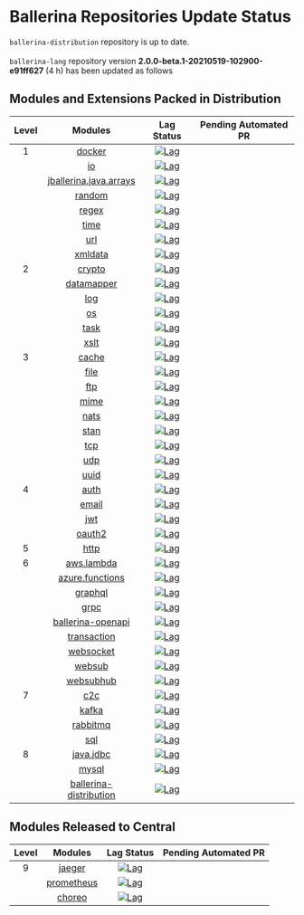 # Ballerina Repositories Update Status
`ballerina-distribution` repository is up to date.<br>
<br>`ballerina-lang` repository version **2.0.0-beta.1-20210519-102900-e91ff627** (4 h) has been updated as follows
## Modules and Extensions Packed in Distribution
| Level | Modules | Lag Status | Pending Automated PR |
|:---:|:---:|:---:|:---:|
| 1 | [docker](https://github.com/ballerina-platform/module-ballerina-docker) | [![Lag](https://img.shields.io/badge/lag-N/A-brightgreen)](https://github.com/ballerina-platform/module-ballerina-docker/blob/master/gradle.properties) | []() | 
|  | [io](https://github.com/ballerina-platform/module-ballerina-io) | [![Lag](https://img.shields.io/badge/lag-N/A-brightgreen)](https://github.com/ballerina-platform/module-ballerina-io/blob/master/gradle.properties) | []() | 
|  | [jballerina.java.arrays](https://github.com/ballerina-platform/module-ballerina-jballerina.java.arrays) | [![Lag](https://img.shields.io/badge/lag-N/A-brightgreen)](https://github.com/ballerina-platform/module-ballerina-jballerina.java.arrays/blob/master/gradle.properties) | []() | 
|  | [random](https://github.com/ballerina-platform/module-ballerina-random) | [![Lag](https://img.shields.io/badge/lag-N/A-brightgreen)](https://github.com/ballerina-platform/module-ballerina-random/blob/main/gradle.properties) | []() | 
|  | [regex](https://github.com/ballerina-platform/module-ballerina-regex) | [![Lag](https://img.shields.io/badge/lag-N/A-brightgreen)](https://github.com/ballerina-platform/module-ballerina-regex/blob/main/gradle.properties) | []() | 
|  | [time](https://github.com/ballerina-platform/module-ballerina-time) | [![Lag](https://img.shields.io/badge/lag-N/A-brightgreen)](https://github.com/ballerina-platform/module-ballerina-time/blob/master/gradle.properties) | []() | 
|  | [url](https://github.com/ballerina-platform/module-ballerina-url) | [![Lag](https://img.shields.io/badge/lag-N/A-brightgreen)](https://github.com/ballerina-platform/module-ballerina-url/blob/master/gradle.properties) | []() | 
|  | [xmldata](https://github.com/ballerina-platform/module-ballerina-xmldata) | [![Lag](https://img.shields.io/badge/lag-N/A-brightgreen)](https://github.com/ballerina-platform/module-ballerina-xmldata/blob/master/gradle.properties) | []() | 
| 2 | [crypto](https://github.com/ballerina-platform/module-ballerina-crypto) | [![Lag](https://img.shields.io/badge/lag-N/A-brightgreen)](https://github.com/ballerina-platform/module-ballerina-crypto/blob/master/gradle.properties) | []() | 
|  | [datamapper](https://github.com/ballerina-platform/module-ballerinax-datamapper) | [![Lag](https://img.shields.io/badge/lag-N/A-brightgreen)](https://github.com/ballerina-platform/module-ballerinax-datamapper/blob/master/gradle.properties) | []() | 
|  | [log](https://github.com/ballerina-platform/module-ballerina-log) | [![Lag](https://img.shields.io/badge/lag-N/A-brightgreen)](https://github.com/ballerina-platform/module-ballerina-log/blob/master/gradle.properties) | []() | 
|  | [os](https://github.com/ballerina-platform/module-ballerina-os) | [![Lag](https://img.shields.io/badge/lag-N/A-brightgreen)](https://github.com/ballerina-platform/module-ballerina-os/blob/master/gradle.properties) | []() | 
|  | [task](https://github.com/ballerina-platform/module-ballerina-task) | [![Lag](https://img.shields.io/badge/lag-N/A-brightgreen)](https://github.com/ballerina-platform/module-ballerina-task/blob/master/gradle.properties) | []() | 
|  | [xslt](https://github.com/ballerina-platform/module-ballerina-xslt) | [![Lag](https://img.shields.io/badge/lag-N/A-brightgreen)](https://github.com/ballerina-platform/module-ballerina-xslt/blob/master/gradle.properties) | []() | 
| 3 | [cache](https://github.com/ballerina-platform/module-ballerina-cache) | [![Lag](https://img.shields.io/badge/lag-N/A-brightgreen)](https://github.com/ballerina-platform/module-ballerina-cache/blob/master/gradle.properties) | []() | 
|  | [file](https://github.com/ballerina-platform/module-ballerina-file) | [![Lag](https://img.shields.io/badge/lag-N/A-brightgreen)](https://github.com/ballerina-platform/module-ballerina-file/blob/master/gradle.properties) | []() | 
|  | [ftp](https://github.com/ballerina-platform/module-ballerina-ftp) | [![Lag](https://img.shields.io/badge/lag-N/A-brightgreen)](https://github.com/ballerina-platform/module-ballerina-ftp/blob/master/gradle.properties) | []() | 
|  | [mime](https://github.com/ballerina-platform/module-ballerina-mime) | [![Lag](https://img.shields.io/badge/lag-N/A-brightgreen)](https://github.com/ballerina-platform/module-ballerina-mime/blob/master/gradle.properties) | []() | 
|  | [nats](https://github.com/ballerina-platform/module-ballerinax-nats) | [![Lag](https://img.shields.io/badge/lag-N/A-brightgreen)](https://github.com/ballerina-platform/module-ballerinax-nats/blob/master/gradle.properties) | []() | 
|  | [stan](https://github.com/ballerina-platform/module-ballerinax-stan) | [![Lag](https://img.shields.io/badge/lag-N/A-brightgreen)](https://github.com/ballerina-platform/module-ballerinax-stan/blob/main/gradle.properties) | []() | 
|  | [tcp](https://github.com/ballerina-platform/module-ballerina-tcp) | [![Lag](https://img.shields.io/badge/lag-N/A-brightgreen)](https://github.com/ballerina-platform/module-ballerina-tcp/blob/master/gradle.properties) | []() | 
|  | [udp](https://github.com/ballerina-platform/module-ballerina-udp) | [![Lag](https://img.shields.io/badge/lag-N/A-brightgreen)](https://github.com/ballerina-platform/module-ballerina-udp/blob/main/gradle.properties) | []() | 
|  | [uuid](https://github.com/ballerina-platform/module-ballerina-uuid) | [![Lag](https://img.shields.io/badge/lag-N/A-brightgreen)](https://github.com/ballerina-platform/module-ballerina-uuid/blob/main/gradle.properties) | []() | 
| 4 | [auth](https://github.com/ballerina-platform/module-ballerina-auth) | [![Lag](https://img.shields.io/badge/lag-N/A-brightgreen)](https://github.com/ballerina-platform/module-ballerina-auth/blob/master/gradle.properties) | []() | 
|  | [email](https://github.com/ballerina-platform/module-ballerina-email) | [![Lag](https://img.shields.io/badge/lag-N/A-brightgreen)](https://github.com/ballerina-platform/module-ballerina-email/blob/master/gradle.properties) | []() | 
|  | [jwt](https://github.com/ballerina-platform/module-ballerina-jwt) | [![Lag](https://img.shields.io/badge/lag-N/A-brightgreen)](https://github.com/ballerina-platform/module-ballerina-jwt/blob/master/gradle.properties) | []() | 
|  | [oauth2](https://github.com/ballerina-platform/module-ballerina-oauth2) | [![Lag](https://img.shields.io/badge/lag-N/A-brightgreen)](https://github.com/ballerina-platform/module-ballerina-oauth2/blob/master/gradle.properties) | []() | 
| 5 | [http](https://github.com/ballerina-platform/module-ballerina-http) | [![Lag](https://img.shields.io/badge/lag-N/A-brightgreen)](https://github.com/ballerina-platform/module-ballerina-http/blob/master/gradle.properties) | []() | 
| 6 | [aws.lambda](https://github.com/ballerina-platform/module-ballerinax-aws.lambda) | [![Lag](https://img.shields.io/badge/lag-N/A-brightgreen)](https://github.com/ballerina-platform/module-ballerinax-aws.lambda/blob/master/gradle.properties) | []() | 
|  | [azure.functions](https://github.com/ballerina-platform/module-ballerinax-azure.functions) | [![Lag](https://img.shields.io/badge/lag-N/A-brightgreen)](https://github.com/ballerina-platform/module-ballerinax-azure.functions/blob/master/gradle.properties) | []() | 
|  | [graphql](https://github.com/ballerina-platform/module-ballerina-graphql) | [![Lag](https://img.shields.io/badge/lag-N/A-brightgreen)](https://github.com/ballerina-platform/module-ballerina-graphql/blob/master/gradle.properties) | []() | 
|  | [grpc](https://github.com/ballerina-platform/module-ballerina-grpc) | [![Lag](https://img.shields.io/badge/lag-N/A-brightgreen)](https://github.com/ballerina-platform/module-ballerina-grpc/blob/master/gradle.properties) | []() | 
|  | [ballerina-openapi](https://github.com/ballerina-platform/ballerina-openapi) | [![Lag](https://img.shields.io/badge/lag-N/A-brightgreen)](https://github.com/ballerina-platform/ballerina-openapi/blob/master/gradle.properties) | []() | 
|  | [transaction](https://github.com/ballerina-platform/module-ballerinai-transaction) | [![Lag](https://img.shields.io/badge/lag-N/A-brightgreen)](https://github.com/ballerina-platform/module-ballerinai-transaction/blob/master/gradle.properties) | []() | 
|  | [websocket](https://github.com/ballerina-platform/module-ballerina-websocket) | [![Lag](https://img.shields.io/badge/lag-N/A-brightgreen)](https://github.com/ballerina-platform/module-ballerina-websocket/blob/main/gradle.properties) | []() | 
|  | [websub](https://github.com/ballerina-platform/module-ballerina-websub) | [![Lag](https://img.shields.io/badge/lag-N/A-brightgreen)](https://github.com/ballerina-platform/module-ballerina-websub/blob/master/gradle.properties) | []() | 
|  | [websubhub](https://github.com/ballerina-platform/module-ballerina-websubhub) | [![Lag](https://img.shields.io/badge/lag-N/A-brightgreen)](https://github.com/ballerina-platform/module-ballerina-websubhub/blob/main/gradle.properties) | []() | 
| 7 | [c2c](https://github.com/ballerina-platform/module-ballerina-c2c) | [![Lag](https://img.shields.io/badge/lag-N/A-brightgreen)](https://github.com/ballerina-platform/module-ballerina-c2c/blob/master/gradle.properties) | []() | 
|  | [kafka](https://github.com/ballerina-platform/module-ballerinax-kafka) | [![Lag](https://img.shields.io/badge/lag-N/A-brightgreen)](https://github.com/ballerina-platform/module-ballerinax-kafka/blob/master/gradle.properties) | []() | 
|  | [rabbitmq](https://github.com/ballerina-platform/module-ballerinax-rabbitmq) | [![Lag](https://img.shields.io/badge/lag-N/A-brightgreen)](https://github.com/ballerina-platform/module-ballerinax-rabbitmq/blob/master/gradle.properties) | []() | 
|  | [sql](https://github.com/ballerina-platform/module-ballerina-sql) | [![Lag](https://img.shields.io/badge/lag-N/A-brightgreen)](https://github.com/ballerina-platform/module-ballerina-sql/blob/master/gradle.properties) | []() | 
| 8 | [java.jdbc](https://github.com/ballerina-platform/module-ballerinax-java.jdbc) | [![Lag](https://img.shields.io/badge/lag-N/A-brightgreen)](https://github.com/ballerina-platform/module-ballerinax-java.jdbc/blob/master/gradle.properties) | []() | 
|  | [mysql](https://github.com/ballerina-platform/module-ballerinax-mysql) | [![Lag](https://img.shields.io/badge/lag-N/A-brightgreen)](https://github.com/ballerina-platform/module-ballerinax-mysql/blob/master/gradle.properties) | []() | 
|  | [ballerina-distribution](https://github.com/ballerina-platform/ballerina-distribution) | [![Lag](https://img.shields.io/badge/lag-N/A-brightgreen)](https://github.com/ballerina-platform/ballerina-distribution/blob/master/gradle.properties) | []() | 
## Modules Released to Central
| Level | Modules | Lag Status | Pending Automated PR |
|:---:|:---:|:---:|:---:|
| 9 | [jaeger](https://github.com/ballerina-platform/module-ballerinax-jaeger) | [![Lag](https://img.shields.io/badge/lag-4%20days-red)](https://github.com/ballerina-platform/module-ballerinax-jaeger/blob/main/gradle.properties) | []() | 
|  | [prometheus](https://github.com/ballerina-platform/module-ballerinax-prometheus) | [![Lag](https://img.shields.io/badge/lag-4%20days-red)](https://github.com/ballerina-platform/module-ballerinax-prometheus/blob/main/gradle.properties) | []() | 
|  | [choreo](https://github.com/ballerina-platform/module-ballerinax-choreo) | [![Lag](https://img.shields.io/badge/lag-4%20days-red)](https://github.com/ballerina-platform/module-ballerinax-choreo/blob/main/gradle.properties) | []() | 
